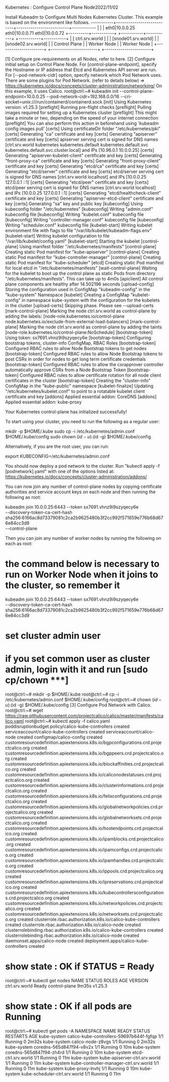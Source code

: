 Kubernetes : Configure Control Plane Node2022/11/02
 	
Install Kubeadm to Configure Multi Nodes Kubernetes Cluster.
This example is based on the environment like follows.
-----------+---------------------------+--------------------------+------------
           |                           |                          |
       eth0|10.0.0.25              eth0|10.0.0.71             eth0|10.0.0.72
+----------+-----------+   +-----------+-----------+   +-----------+-----------+
|  [ ctrl.srv.world ]  |   |  [snode01.srv.world]  |   |  [snode02.srv.world]  |
|     Control Plane    |   |      Worker Node      |   |      Worker Node      |
+----------------------+   +-----------------------+   +-----------------------+

[1]	
Configure pre-requirements on all Nodes, refer to here.
[2]	
Configure initial setup on Control Plane Node.
For [control-plane-endpoint], specify the Hostname or IP address that Etcd and Kubernetes API server are run.
For [--pod-network-cidr] option, specify network which Pod Network uses.
There are some plugins for Pod Network. (refer to details below)
  ⇒ https://kubernetes.io/docs/concepts/cluster-administration/networking/
On this example, it uses Calico.
root@ctrl:~# kubeadm init --control-plane-endpoint=10.0.0.25 --pod-network-cidr=192.168.0.0/16 --cri-socket=unix:///run/containerd/containerd.sock
[init] Using Kubernetes version: v1.25.3
[preflight] Running pre-flight checks
[preflight] Pulling images required for setting up a Kubernetes cluster
[preflight] This might take a minute or two, depending on the speed of your internet connection
[preflight] You can also perform this action in beforehand using 'kubeadm config images pull'
[certs] Using certificateDir folder "/etc/kubernetes/pki"
[certs] Generating "ca" certificate and key
[certs] Generating "apiserver" certificate and key
[certs] apiserver serving cert is signed for DNS names [ctrl.srv.world kubernetes kubernetes.default kubernetes.default.svc kubernetes.default.svc.cluster.local] and IPs [10.96.0.1 10.0.0.25]
[certs] Generating "apiserver-kubelet-client" certificate and key
[certs] Generating "front-proxy-ca" certificate and key
[certs] Generating "front-proxy-client" certificate and key
[certs] Generating "etcd/ca" certificate and key
[certs] Generating "etcd/server" certificate and key
[certs] etcd/server serving cert is signed for DNS names [ctrl.srv.world localhost] and IPs [10.0.0.25 127.0.0.1 ::1]
[certs] Generating "etcd/peer" certificate and key
[certs] etcd/peer serving cert is signed for DNS names [ctrl.srv.world localhost] and IPs [10.0.0.25 127.0.0.1 ::1]
[certs] Generating "etcd/healthcheck-client" certificate and key
[certs] Generating "apiserver-etcd-client" certificate and key
[certs] Generating "sa" key and public key
[kubeconfig] Using kubeconfig folder "/etc/kubernetes"
[kubeconfig] Writing "admin.conf" kubeconfig file
[kubeconfig] Writing "kubelet.conf" kubeconfig file
[kubeconfig] Writing "controller-manager.conf" kubeconfig file
[kubeconfig] Writing "scheduler.conf" kubeconfig file
[kubelet-start] Writing kubelet environment file with flags to file "/var/lib/kubelet/kubeadm-flags.env"
[kubelet-start] Writing kubelet configuration to file "/var/lib/kubelet/config.yaml"
[kubelet-start] Starting the kubelet
[control-plane] Using manifest folder "/etc/kubernetes/manifests"
[control-plane] Creating static Pod manifest for "kube-apiserver"
[control-plane] Creating static Pod manifest for "kube-controller-manager"
[control-plane] Creating static Pod manifest for "kube-scheduler"
[etcd] Creating static Pod manifest for local etcd in "/etc/kubernetes/manifests"
[wait-control-plane] Waiting for the kubelet to boot up the control plane as static Pods from directory "/etc/kubernetes/manifests". This can take up to 4m0s
[apiclient] All control plane components are healthy after 14.502196 seconds
[upload-config] Storing the configuration used in ConfigMap "kubeadm-config" in the "kube-system" Namespace
[kubelet] Creating a ConfigMap "kubelet-config" in namespace kube-system with the configuration for the kubelets in the cluster
[upload-certs] Skipping phase. Please see --upload-certs
[mark-control-plane] Marking the node ctrl.srv.world as control-plane by adding the labels: [node-role.kubernetes.io/control-plane node.kubernetes.io/exclude-from-external-load-balancers]
[mark-control-plane] Marking the node ctrl.srv.world as control-plane by adding the taints [node-role.kubernetes.io/control-plane:NoSchedule]
[bootstrap-token] Using token: sx7691.vhnz9i9szyqecy6e
[bootstrap-token] Configuring bootstrap tokens, cluster-info ConfigMap, RBAC Roles
[bootstrap-token] Configured RBAC rules to allow Node Bootstrap tokens to get nodes
[bootstrap-token] Configured RBAC rules to allow Node Bootstrap tokens to post CSRs in order for nodes to get long term certificate credentials
[bootstrap-token] Configured RBAC rules to allow the csrapprover controller automatically approve CSRs from a Node Bootstrap Token
[bootstrap-token] Configured RBAC rules to allow certificate rotation for all node client certificates in the cluster
[bootstrap-token] Creating the "cluster-info" ConfigMap in the "kube-public" namespace
[kubelet-finalize] Updating "/etc/kubernetes/kubelet.conf" to point to a rotatable kubelet client certificate and key
[addons] Applied essential addon: CoreDNS
[addons] Applied essential addon: kube-proxy

Your Kubernetes control-plane has initialized successfully!

To start using your cluster, you need to run the following as a regular user:

  mkdir -p $HOME/.kube
  sudo cp -i /etc/kubernetes/admin.conf $HOME/.kube/config
  sudo chown $(id -u):$(id -g) $HOME/.kube/config

Alternatively, if you are the root user, you can run:

  export KUBECONFIG=/etc/kubernetes/admin.conf

You should now deploy a pod network to the cluster.
Run "kubectl apply -f [podnetwork].yaml" with one of the options listed at:
  https://kubernetes.io/docs/concepts/cluster-administration/addons/

You can now join any number of control-plane nodes by copying certificate authorities
and service account keys on each node and then running the following as root:

  kubeadm join 10.0.0.25:6443 --token sx7691.vhnz9i9szyqecy6e \
        --discovery-token-ca-cert-hash sha256:6166ac8d73379081c2ca2b9625480b3f2cc992f571659e776b68d676e84cc3d9 \
        --control-plane

Then you can join any number of worker nodes by running the following on each as root:

# the command below is necessary to run on Worker Node when it joins to the cluster, so remember it
kubeadm join 10.0.0.25:6443 --token sx7691.vhnz9i9szyqecy6e \
        --discovery-token-ca-cert-hash sha256:6166ac8d73379081c2ca2b9625480b3f2cc992f571659e776b68d676e84cc3d9

# set cluster admin user
# if you set common user as cluster admin, login with it and run [sudo cp/chown ***]
root@ctrl:~# mkdir -p $HOME/.kube
root@ctrl:~# cp -i /etc/kubernetes/admin.conf $HOME/.kube/config
root@ctrl:~# chown $(id -u):$(id -g) $HOME/.kube/config
[3]	Configure Pod Network with Calico.
root@ctrl:~# wget https://raw.githubusercontent.com/projectcalico/calico/master/manifests/calico.yaml
root@ctrl:~# kubectl apply -f calico.yaml
poddisruptionbudget.policy/calico-kube-controllers created
serviceaccount/calico-kube-controllers created
serviceaccount/calico-node created
configmap/calico-config created
customresourcedefinition.apiextensions.k8s.io/bgpconfigurations.crd.projectcalico.org created
customresourcedefinition.apiextensions.k8s.io/bgppeers.crd.projectcalico.org created
customresourcedefinition.apiextensions.k8s.io/blockaffinities.crd.projectcalico.org created
customresourcedefinition.apiextensions.k8s.io/caliconodestatuses.crd.projectcalico.org created
customresourcedefinition.apiextensions.k8s.io/clusterinformations.crd.projectcalico.org created
customresourcedefinition.apiextensions.k8s.io/felixconfigurations.crd.projectcalico.org created
customresourcedefinition.apiextensions.k8s.io/globalnetworkpolicies.crd.projectcalico.org created
customresourcedefinition.apiextensions.k8s.io/globalnetworksets.crd.projectcalico.org created
customresourcedefinition.apiextensions.k8s.io/hostendpoints.crd.projectcalico.org created
customresourcedefinition.apiextensions.k8s.io/ipamblocks.crd.projectcalico.org created
customresourcedefinition.apiextensions.k8s.io/ipamconfigs.crd.projectcalico.org created
customresourcedefinition.apiextensions.k8s.io/ipamhandles.crd.projectcalico.org created
customresourcedefinition.apiextensions.k8s.io/ippools.crd.projectcalico.org created
customresourcedefinition.apiextensions.k8s.io/ipreservations.crd.projectcalico.org created
customresourcedefinition.apiextensions.k8s.io/kubecontrollersconfigurations.crd.projectcalico.org created
customresourcedefinition.apiextensions.k8s.io/networkpolicies.crd.projectcalico.org created
customresourcedefinition.apiextensions.k8s.io/networksets.crd.projectcalico.org created
clusterrole.rbac.authorization.k8s.io/calico-kube-controllers created
clusterrole.rbac.authorization.k8s.io/calico-node created
clusterrolebinding.rbac.authorization.k8s.io/calico-kube-controllers created
clusterrolebinding.rbac.authorization.k8s.io/calico-node created
daemonset.apps/calico-node created
deployment.apps/calico-kube-controllers created

# show state : OK if STATUS = Ready
root@ctrl:~# kubectl get nodes
NAME             STATUS   ROLES           AGE     VERSION
ctrl.srv.world   Ready    control-plane   9m35s   v1.25.3

# show state : OK if all pods are Running
root@ctrl:~# kubectl get pods -A
NAMESPACE     NAME                                       READY   STATUS    RESTARTS   AGE
kube-system   calico-kube-controllers-59697b644f-fgfqp   1/1     Running   0          2m32s
kube-system   calico-node-z8vgs                          1/1     Running   0          2m32s
kube-system   coredns-565d847f94-v8v2x                   1/1     Running   0          10m
kube-system   coredns-565d847f94-zh4rd                   1/1     Running   0          10m
kube-system   etcd-ctrl.srv.world                        1/1     Running   0          11m
kube-system   kube-apiserver-ctrl.srv.world              1/1     Running   0          11m
kube-system   kube-controller-manager-ctrl.srv.world     1/1     Running   0          11m
kube-system   kube-proxy-lnvhj                           1/1     Running   0          10m
kube-system   kube-scheduler-ctrl.srv.world              1/1     Running   0          11m
